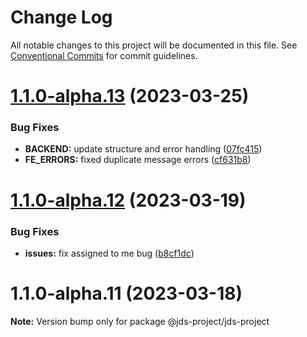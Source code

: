 # Change Log

All notable changes to this project will be documented in this file.
See [Conventional Commits](https://conventionalcommits.org) for commit guidelines.

# [1.1.0-alpha.13](https://github.com/rem029/jds-project/compare/v1.1.0-alpha.12...v1.1.0-alpha.13) (2023-03-25)


### Bug Fixes

* **BACKEND:** update structure and error handling ([07fc415](https://github.com/rem029/jds-project/commit/07fc41594b3d35a3633bdcf007a2719ff6b308e4))
* **FE_ERRORS:** fixed duplicate message errors ([cf631b8](https://github.com/rem029/jds-project/commit/cf631b813062669a1b3e65322851d5e74eedbbbf))





# [1.1.0-alpha.12](https://github.com/rem029/jds-project/compare/v1.1.0-alpha.11...v1.1.0-alpha.12) (2023-03-19)


### Bug Fixes

* **issues:** fix assigned to me bug ([b8cf1dc](https://github.com/rem029/jds-project/commit/b8cf1dc90ce5d95a864143e312dd883dcb70663e))





# 1.1.0-alpha.11 (2023-03-18)

**Note:** Version bump only for package @jds-project/jds-project
